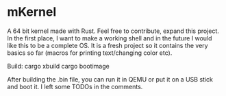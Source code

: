 # mKernel
A 64 bit kernel made with Rust.
Feel free to contribute, expand this project.
In the first place, I want to make a working shell and in the future I would like this to be a complete OS.
It is a fresh project so it contains the very basics so far (macros for printing text/changing color etc).

Build:
  cargo xbuild
  cargo bootimage

After building the .bin file, you can run it in QEMU or put it on a USB stick and boot it.
I left some TODOs in the comments.
